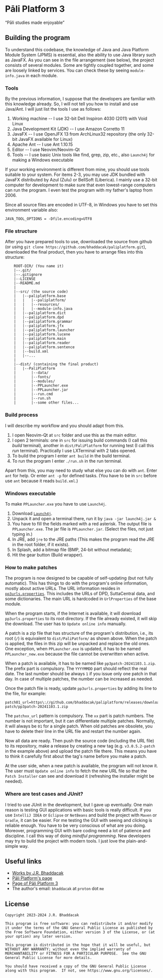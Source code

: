 # Pāli Platform 3
“Pāli studies made enjoyable”

## Building the program
To understand this codebase, the knowledge of Java and Java Platform Module System (JPMS) is essential, also the ability to use Java library such as JavaFX. As you can see in the file arrangement (see below), the project consists of several modules. Some are tightly coupled together, and some are loosely linked by services. You can check these by seeing `module-info.java` in each module.

### Tools
By the previous information, I suppose that the developers are familiar with this knowledge already. So, I will not tell you how to install and use Java/Ant. I will just list the tools I use as follows:

1. Working machine -- I use 32-bit Dell Inspiron 4030 (2011) with Void Linux
2. Java Development Kit (JDK) -- I use Amazon Corretto 11
3. JavaFX -- I use OpenJFX 13 from ArchLinux32 repository (the only 32-bit JavaFX available for Linux)
4. Apache Ant -- I use Ant 1.10.15
5. Editor -- I use Neovim/Neovim-Qt
6. Tools -- I use basic Unix tools like find, grep, zip, etc., also `Launch4j` for making a Windows executable

If your working environment is different from mine, you should use tools suitable to your system. For items 2-3, you may use JDK bundled with JavaFX distributed by Azul (Zulu) or BellSoft (Liberica). I mainly use a 32-bit computer for development to make sure that even lowest-range computers can run the program. I even test the program with my father's laptop from 2006.

Since all source files are encoded in UTF-8, in Windows you have to set this environment variable also:

```
JAVA_TOOL_OPTIONS = -Dfile.encoding=UTF8
```

### File structure
After you have prepared tools to use, downloaded the source from github (or using `git clone https://github.com/bhaddacak/paliplatform.git`), downloaded the final product, then you have to arrange files into this structure:

```
	ROOT-DIR/ (You name it)
	|--.git/
	|--.gitignore
  	|--LICENSE
  	|--README.md
	|
	|--src/ (the source code)
	|   |--paliplatform.base
	|   |   |--paliplatform/
	|   |   |--resources/
	|   |   |--module-info.java
	|   |--paliplatform.dict
	|   |--paliplatform.dpd
	|   |--paliplatform.grammar
	|   |--paliplatform.jfx
	|   |--paliplatform.launcher
	|   |--paliplatform.lucene
	|   |--paliplatform.main
	|   |--paliplatform.reader
	|   |--paliplatform.sentence
	|   |--build.xml
	|   |--...
	|
	|--dist/ (containing the final product)
	|   |--PaliPlatform
	|       |--data/
	|       |--fonts/
	|       |--modules/
	|       |--PPLauncher.exe
	|       |--PPLauncher.jar
	|       |--run.cmd
	|       |--run.sh
	|       |--some other files...
```

### Build process
I will describe my workflow and you should adapt from this.

1. I open Neovim-Qt at `src` folder and use this as the main editor.
2. I open 2 terminals: one in `src` for issuing build commands (I call this *build* terminal), another in `dist/PaliPlatform` for running test (I call this *run* terminal). Practically I use LXTerminal with 2 tabs opened.
3. To build the program I enter `ant build` in the build terminal.
4. To run the program I enter `./run.sh` in the run terminal.

Apart from this, you may need to study what else you can do with `ant`. Enter `ant` for help. Or enter `ant -p` for defined tasks. (You have to be in `src` before use `ant` because it reads `build.xml`.)

### Windows executable
To make `PPLauncher.exe` you have to use `Launch4j`.

1. Download [`Launch4j`](http://launch4j.sourceforge.net).
2. Unpack it and open a terminal there, run it by `java -jar launch4j.jar &`
3. You have to fill the fields marked with a red asterisk. The output file is `PPLauncher.exe`. The jar file is `PPLauncher.jar`. (Select the files, not just typing in.)
4. In JRE, add `jre` to the JRE paths (This makes the program read the JRE in the root folder, if it exists).
5. In Splash, add a bitmap file (BMP, 24-bit without metadata);
6. Hit the gear button (Build wrapper).

### How to make patches
The program is now designed to be capable of self-updating (but not fully automatic). This has things to do with the program's online information, mostly about active URLs. The URL information resides in [`pp3urls.properties`](https://github.com/bhaddacak/paliplatform/blob/main/pp3urls.properties). This includes the URLs of DPD, SuttaCentral data, and some dictionaries. The main URL is hardcoded in `UrlProperties` of the base module.

When the program starts, if the Internet is available, it will download `pp3urls.properties` to its root directory. If the file already existed, it will skip the download. The user has to `Update online info` manually.

A patch is a zip file that has structure of the program's distribution, i.e., its root (`/`) is equivalent to `dist/PaliPatform/` as shown above. When the patch is applied, the files in this zip will be unpacked and replace the old ones. One exception, when `PPLauncher.exe` is updated, it has to be named `PPLauncher_new.exe` because the file cannot be overwritten when active.

When a patch is available, it has to be named like `pp3patch-20241103.1.zip`. The prefix part is compulsory. The `YYYYMMDD` part should reflect the real date. The last number should be always `1` if you issue only one patch in that day. In case of multiple patches, the number can be increased as needed.

Once the patch file is ready, update `pp3urls.properties` by adding its line to the file, for example:
```
patch01_url=https\://github.com/bhaddacak/paliplatform/releases/download/v3.0.5.2-patch/pp3patch-20241103.1.zip
```
The `patchxx_url` pattern is compulsory. The `xx` part is patch numbers. The number is not important, but it can differentiate multiple patches. Normally, it will always be `01` for a single patch. When old patches are obsolete, you have to delete their line in the URL file and restart the number again.

Now all data are ready. Then push the source code (including the URL file) to its repository, make a release by creating a new tag (e.g. `v3.0.5.2-patch` in the example above) and upload the patch file there. This means you have to think it carefully first about the tag's name before you make a patch.

At the user side, when a new patch is available, the program will not know it. The user must `Update online info` to fetch the new URL file so that the `Patch Installer` can see and download it (refreshing the installer might be needed).

### Where are test cases and JUnit?
I tried to use JUnit in the development, but I gave up eventually. One main reason is testing GUI applications with basic tools is really difficult. If you use `IntelliJ IDEA` or `Eclipse` or `NetBeans` and build the project with `Maven` or `Gradle`, it can be easier. For me testing the GUI with seeing and clicking is reliable enough. You have to be very conscious of what are you doing. Moreover, programming GUI with bare coding need a lot of patience and discipline. I call this way of doing *mindful programming*. New developers may try to build the project with modern tools. I just love the plain-and-simple way.

## Useful links
- [Works by J.R. Bhaddacak](https://bhaddacak.github.io)
- [Pāli Platform's page](https://bhaddacak.github.io/paliplatform)
- [Page of Pāli Platform 3](https://bhaddacak.github.io/platform3)
- The author's email: `bhaddacak` at `proton` dot `me`

## License
```
Copyright 2023-2024 J.R. Bhaddacak

This program is free software: you can redistribute it and/or modify
it under the terms of the GNU General Public License as published by
the Free Software Foundation, either version 3 of the License, or (at
your option) any later version.

This program is distributed in the hope that it will be useful, but
WITHOUT ANY WARRANTY; without even the implied warranty of
MERCHANTABILITY or FITNESS FOR A PARTICULAR PURPOSE.  See the GNU
General Public License for more details.

You should have received a copy of the GNU General Public License
along with this program.  If not, see https://www.gnu.org/licenses/.
```

